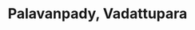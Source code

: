 ---
title: Palavanpady, Vadattupara
url: /palavanpady-vadattupara/
latitude: 10.183
longitude: 76.719
---